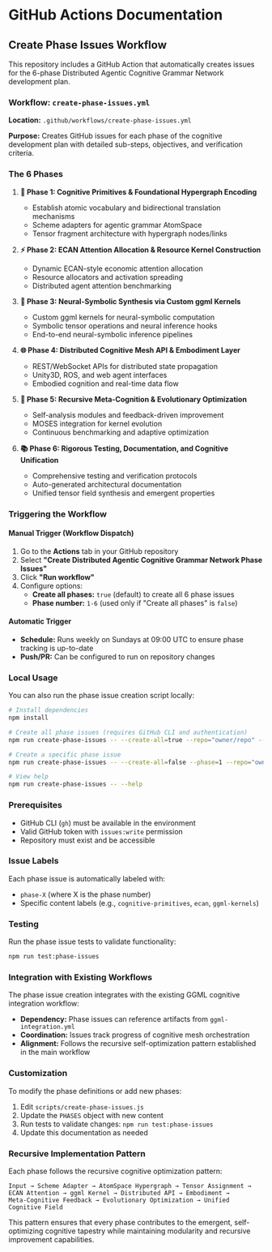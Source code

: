 # GitHub Actions Documentation

## Create Phase Issues Workflow

This repository includes a GitHub Action that automatically creates issues for the 6-phase Distributed Agentic Cognitive Grammar Network development plan.

### Workflow: `create-phase-issues.yml`

**Location:** `.github/workflows/create-phase-issues.yml`

**Purpose:** Creates GitHub issues for each phase of the cognitive development plan with detailed sub-steps, objectives, and verification criteria.

### The 6 Phases

1. **🧬 Phase 1: Cognitive Primitives & Foundational Hypergraph Encoding**
   - Establish atomic vocabulary and bidirectional translation mechanisms
   - Scheme adapters for agentic grammar AtomSpace
   - Tensor fragment architecture with hypergraph nodes/links

2. **⚡ Phase 2: ECAN Attention Allocation & Resource Kernel Construction**
   - Dynamic ECAN-style economic attention allocation
   - Resource allocators and activation spreading
   - Distributed agent attention benchmarking

3. **🔧 Phase 3: Neural-Symbolic Synthesis via Custom ggml Kernels**
   - Custom ggml kernels for neural-symbolic computation
   - Symbolic tensor operations and neural inference hooks
   - End-to-end neural-symbolic inference pipelines

4. **🌐 Phase 4: Distributed Cognitive Mesh API & Embodiment Layer**
   - REST/WebSocket APIs for distributed state propagation
   - Unity3D, ROS, and web agent interfaces
   - Embodied cognition and real-time data flow

5. **🔄 Phase 5: Recursive Meta-Cognition & Evolutionary Optimization**
   - Self-analysis modules and feedback-driven improvement
   - MOSES integration for kernel evolution
   - Continuous benchmarking and adaptive optimization

6. **📚 Phase 6: Rigorous Testing, Documentation, and Cognitive Unification**
   - Comprehensive testing and verification protocols
   - Auto-generated architectural documentation
   - Unified tensor field synthesis and emergent properties

### Triggering the Workflow

#### Manual Trigger (Workflow Dispatch)

1. Go to the **Actions** tab in your GitHub repository
2. Select **"Create Distributed Agentic Cognitive Grammar Network Phase Issues"**
3. Click **"Run workflow"**
4. Configure options:
   - **Create all phases:** `true` (default) to create all 6 phase issues
   - **Phase number:** `1-6` (used only if "Create all phases" is `false`)

#### Automatic Trigger

- **Schedule:** Runs weekly on Sundays at 09:00 UTC to ensure phase tracking is up-to-date
- **Push/PR:** Can be configured to run on repository changes

### Local Usage

You can also run the phase issue creation script locally:

```bash
# Install dependencies
npm install

# Create all phase issues (requires GitHub CLI and authentication)
npm run create-phase-issues -- --create-all=true --repo="owner/repo" --token="$GITHUB_TOKEN"

# Create a specific phase issue
npm run create-phase-issues -- --create-all=false --phase=1 --repo="owner/repo" --token="$GITHUB_TOKEN"

# View help
npm run create-phase-issues -- --help
```

### Prerequisites

- GitHub CLI (`gh`) must be available in the environment
- Valid GitHub token with `issues:write` permission
- Repository must exist and be accessible

### Issue Labels

Each phase issue is automatically labeled with:
- `phase-X` (where X is the phase number)
- Specific content labels (e.g., `cognitive-primitives`, `ecan`, `ggml-kernels`)

### Testing

Run the phase issue tests to validate functionality:

```bash
npm run test:phase-issues
```

### Integration with Existing Workflows

The phase issue creation integrates with the existing GGML cognitive integration workflow:

- **Dependency:** Phase issues can reference artifacts from `ggml-integration.yml`
- **Coordination:** Issues track progress of cognitive mesh orchestration
- **Alignment:** Follows the recursive self-optimization pattern established in the main workflow

### Customization

To modify the phase definitions or add new phases:

1. Edit `scripts/create-phase-issues.js`
2. Update the `PHASES` object with new content
3. Run tests to validate changes: `npm run test:phase-issues`
4. Update this documentation as needed

### Recursive Implementation Pattern

Each phase follows the recursive cognitive optimization pattern:

```
Input → Scheme Adapter → AtomSpace Hypergraph → Tensor Assignment → 
ECAN Attention → ggml Kernel → Distributed API → Embodiment → 
Meta-Cognitive Feedback → Evolutionary Optimization → Unified Cognitive Field
```

This pattern ensures that every phase contributes to the emergent, self-optimizing cognitive tapestry while maintaining modularity and recursive improvement capabilities.
